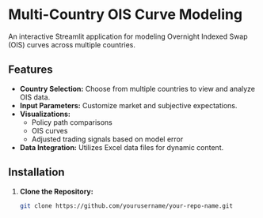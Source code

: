 # Multi-Country OIS Curve Modeling

An interactive Streamlit application for modeling Overnight Indexed Swap (OIS) curves across multiple countries.

## Features

- **Country Selection:** Choose from multiple countries to view and analyze OIS data.
- **Input Parameters:** Customize market and subjective expectations.
- **Visualizations:** 
  - Policy path comparisons
  - OIS curves
  - Adjusted trading signals based on model error
- **Data Integration:** Utilizes Excel data files for dynamic content.

## Installation

1. **Clone the Repository:**
   ```bash
   git clone https://github.com/yourusername/your-repo-name.git